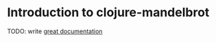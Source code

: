 # Introduction to clojure-mandelbrot

TODO: write [great documentation](http://jacobian.org/writing/great-documentation/what-to-write/)
